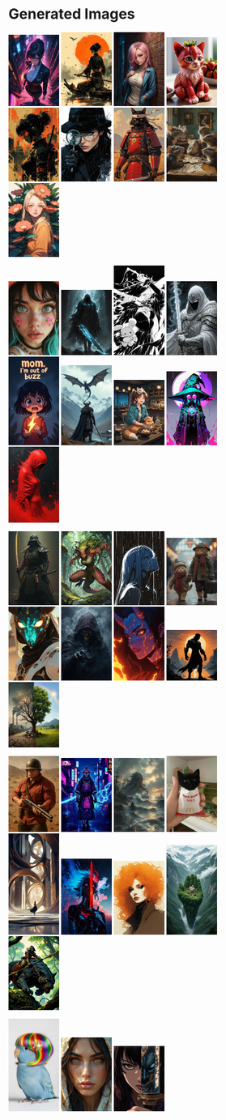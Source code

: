 # Generated Images



<img src="2025_09_09_01_thumb.webp" width="100"/> <img src="2025_09_09_02_thumb.webp" width="100"/> <img src="2025_09_09_03_thumb.webp" width="100"/> <img src="2025_09_09_04_thumb.webp" width="100"/> <img src="2025_09_09_05_thumb.webp" width="100"/> <img src="2025_09_09_06_thumb.webp" width="100"/> <img src="2025_09_09_07_thumb.webp" width="100"/> <img src="2025_09_09_08_thumb.webp" width="100"/> <img src="2025_09_09_09_thumb.webp" width="100"/>

<img src="2025_09_09_10_thumb.webp" width="100"/> <img src="2025_09_09_11_thumb.webp" width="100"/> <img src="2025_09_09_12_thumb.webp" width="100"/> <img src="2025_09_09_13_thumb.webp" width="100"/> <img src="2025_09_09_14_thumb.webp" width="100"/> <img src="2025_09_09_15_thumb.webp" width="100"/> <img src="2025_09_09_16_thumb.webp" width="100"/> <img src="2025_09_09_17_thumb.webp" width="100"/> <img src="2025_09_09_18_thumb.webp" width="100"/>

<img src="2025_09_09_19_thumb.webp" width="100"/> <img src="2025_09_09_20_thumb.webp" width="100"/> <img src="2025_09_09_21_thumb.webp" width="100"/> <img src="2025_09_09_22_thumb.webp" width="100"/> <img src="2025_09_09_23_thumb.webp" width="100"/> <img src="2025_09_09_24_thumb.webp" width="100"/> <img src="2025_09_09_25_thumb.webp" width="100"/> <img src="2025_09_09_26_thumb.webp" width="100"/> <img src="2025_09_09_27_thumb.webp" width="100"/>

<img src="2025_09_09_28_thumb.webp" width="100"/> <img src="2025_09_09_29_thumb.webp" width="100"/> <img src="2025_09_09_30_thumb.webp" width="100"/> <img src="2025_09_09_31_thumb.webp" width="100"/> <img src="2025_09_09_32_thumb.webp" width="100"/> <img src="2025_09_09_33_thumb.webp" width="100"/> <img src="2025_09_09_34_thumb.webp" width="100"/> <img src="2025_09_09_35_thumb.webp" width="100"/> <img src="2025_09_09_36_thumb.webp" width="100"/>

<img src="2025_09_09_37_thumb.webp" width="100"/> <img src="2025_09_09_38_thumb.webp" width="100"/> <img src="2025_09_09_39_thumb.webp" width="100"/>